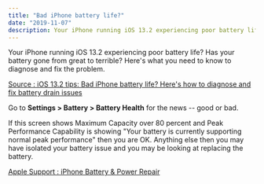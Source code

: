 ```yaml
---
title: "Bad iPhone battery life?"
date: "2019-11-07"
description: Your iPhone running iOS 13.2 experiencing poor battery life? Has your battery gone from great to terrible? Here's what you need to know to diagnose and fix the problem.
---
```


Your iPhone running iOS 13.2 experiencing poor battery life? Has your battery gone from great to terrible? Here's what you need to know to diagnose and fix the problem.

<a href="https://www.zdnet.com/article/ios-13-2-tips-bad-iphone-battery-life-heres-how-to-diagnose-and-fix-battery-drain-issues/"
     target="_blank">Source : iOS 13.2 tips: Bad iPhone battery life? Here's how to diagnose and fix battery drain issues</a>

Go to <strong>Settings > Battery > Battery Health</strong> for the news -- good or bad.

If this screen shows Maximum Capacity over 80 percent and Peak Performance Capability is showing "Your battery is currently supporting normal peak performance" then you are OK. Anything else then you may have isolated your battery issue and you may be looking at replacing the battery.

<a href="https://support.apple.com/iphone/repair/service/battery-power"
     target="_blank">Apple Support : iPhone Battery & Power Repair</a>
